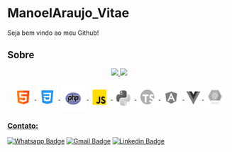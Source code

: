# ManoelAraujo_Vitae 
Seja bem vindo ao meu Github!

## Sobre
    


<div align="center">
  <a href="https://github.com/1984MSA">
  <img height="120em" src="https://github-readme-stats.vercel.app/api?username=1984MSA&show_icons=true&theme=onedark&include_all_commits=true&count_private=true"/>
  <img height="120em" src="https://github-readme-stats.vercel.app/api/top-langs/?username=1984MSA&layout=compact&langs_count=7&theme=onedark"/>
</div>
  
  
<div align="center" style="display: inline_block"><br>
  <img align="center" alt="HTML" height="50" width="50" src="https://github.com/1984MSA/MSA_Arquivos/blob/main/Logo/Screenshot_1.png">
  <img align="center" alt="CSS" height="50" width="50" src="https://github.com/1984MSA/MSA_Arquivos/blob/main/Logo/Screenshot_2.png">
  <img align="center" alt="php" height="60" width="60" src="https://github.com/1984MSA/MSA_Arquivos/blob/main/Logo/Screenshot_5.png"> 
  <img align="center" alt="Js" height="50" width="50" src="https://github.com/1984MSA/MSA_Arquivos/blob/main/Logo/Screenshot_3.png">
  <img align="center" alt="python" height="50" width="50" src="https://github.com/1984MSA/MSA_Arquivos/blob/main/LogoGray/Screenshot_6.1.png">
  <img align="center" alt="ts" height="50" width="50" src="https://github.com/1984MSA/MSA_Arquivos/blob/main/LogoGray/Screenshot_7.1.png">
  <img align="center" alt="angular" height="50" width="50" src="https://github.com/1984MSA/MSA_Arquivos/blob/main/LogoGray/Screenshot_9.1.png">
  <img align="center" alt="vs" height="40" width="40" src="https://github.com/1984MSA/MSA_Arquivos/blob/main/LogoGray/Screenshot_4.1.png">
  <img align="center" alt="react" height="50" width="50" src="https://github.com/1984MSA/MSA_Arquivos/blob/main/LogoGray/Screenshot_8.1.png">
</div>
  
 ### Contato:
    
[![Whatsapp Badge](https://img.shields.io/badge/-Whatsapp-gren?style=flat-square&logo=whatsapp&logoColor=white&link=LINK_GIT)]()
[![Gmail Badge](https://img.shields.io/badge/-Gmail-red?style=flat-square&logo=gmail&logoColor=white&link=LINK_GIT)]() 
[![Linkedin Badge](https://img.shields.io/badge/-LinkedIn-blue?style=flat-square&logo=Linkedin&logoColor=white&link=LINK_LINKEDIN)](LINK_LINKEDIN)

